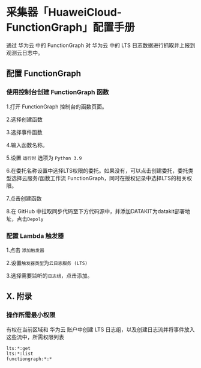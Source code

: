 # 采集器「HuaweiCloud-FunctionGraph」配置手册

通过 华为云 中的 FunctionGraph 对 华为云 中的 LTS 日志数据进行抓取并上报到观测云日志中。

## 配置 FunctionGraph

### 使用控制台创建 FunctionGraph 函数

1.打开 FunctionGraph 控制台的函数页面。

2.选择创建函数

3.选择事件函数

4.输入函数名称。

5.设置 `运行时` 选项为 `Python 3.9`

6.在委托名称设置中选择LTS权限的委托。如果没有，可以点击创建委托，委托类型选择云服务/函数工作流 FunctionGraph，同时在授权记录中选择LTS的相关权限。

7.点击创建函数

8.在 GitHub 中拉取同步代码至下方代码源中，并添加DATAKIT为datakit部署地址，点击`Depoly`

### 配置 Lambda 触发器

1.点击 `添加触发器`

2.设置`触发器类型`为`云日志服务 (LTS)` 

3.选择需要监听的`日志组`，点击添加。

## X. 附录

### 操作所需最小权限

有权在当前区域和 华为云 账户中创建 LTS 日志组，以及创建日志流并将事件放入这些流中，所需权限列表

```
lts:*:get
lts:*:list
functiongraph:*:*
```
